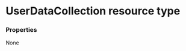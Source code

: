 # UserDataCollection resource type



### Properties
None

<!-- uuid: 46beae41-e7f0-407d-b8b1-8ce4a8063445
2015-10-16 01:35:22 UTC -->
<!-- {
  "type": "#page.annotation",
  "description": "UserDataCollection resource",
  "keywords": "",
  "section": "documentation",
  "tocPath": ""
}-->